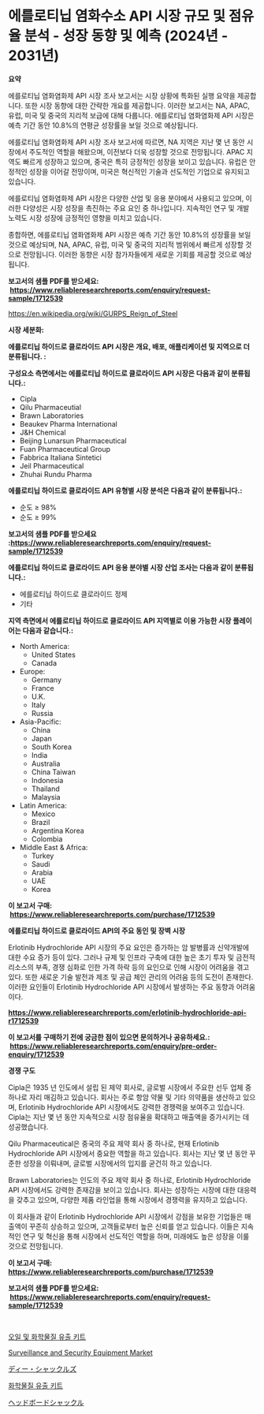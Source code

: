 <p><h1>에를로티닙 염화수소 API 시장 규모 및 점유율 분석 - 성장 동향 및 예측 (2024년 - 2031년)</h1></p><p><strong>요약</strong></p>
<p><p>에를로티닙 염화염화제 API 시장 조사 보고서는 시장 상황에 특화된 실행 요약을 제공합니다. 또한 시장 동향에 대한 간략한 개요를 제공합니다. 이러한 보고서는 NA, APAC, 유럽, 미국 및 중국의 지리적 보급에 대해 다룹니다. 에를로티닙 염화염화제 API 시장은 예측 기간 동안 10.8%의 연평균 성장률을 보일 것으로 예상됩니다.</p><p>에를로티닙 염화염화제 API 시장 조사 보고서에 따르면, NA 지역은 지난 몇 년 동안 시장에서 주도적인 역할을 해왔으며, 이전보다 더욱 성장할 것으로 전망됩니다. APAC 지역도 빠르게 성장하고 있으며, 중국은 특히 긍정적인 성장을 보이고 있습니다. 유럽은 안정적인 성장을 이어갈 전망이며, 미국은 혁신적인 기술과 선도적인 기업으로 유지되고 있습니다.</p><p>에를로티닙 염화염화제 API 시장은 다양한 산업 및 응용 분야에서 사용되고 있으며, 이러한 다양성은 시장 성장을 촉진하는 주요 요인 중 하나입니다. 지속적인 연구 및 개발 노력도 시장 성장에 긍정적인 영향을 미치고 있습니다.</p><p>종합하면, 에를로티닙 염화염화제 API 시장은 예측 기간 동안 10.8%의 성장률을 보일 것으로 예상되며, NA, APAC, 유럽, 미국 및 중국의 지리적 범위에서 빠르게 성장할 것으로 전망됩니다. 이러한 동향은 시장 참가자들에게 새로운 기회를 제공할 것으로 예상됩니다.</p></p>
<p><strong>보고서의 샘플 PDF를 받으세요: &nbsp;<a href="https://www.reliableresearchreports.com/enquiry/request-sample/1712539">https://www.reliableresearchreports.com/enquiry/request-sample/1712539</a></strong></p>
<p><a href="https://en.wikipedia.org/wiki/GURPS_Reign_of_Steel">https://en.wikipedia.org/wiki/GURPS_Reign_of_Steel</a></p>
<p><strong>시장 세분화:</strong></p>
<p><strong> 에를로티닙 하이드로 클로라이드 API 시장은 개요, 배포, 애플리케이션 및 지역으로 더 분류됩니다. :</strong></p>
<p><strong>구성요소 측면에서는 에를로티닙 하이드로 클로라이드 API 시장은 다음과 같이 분류됩니다.:</strong></p>
<p><ul><li>Cipla</li><li>Qilu Pharmaceutial</li><li>Brawn Laboratories</li><li>Beaukev Pharma International</li><li>J&H Chemical</li><li>Beijing Lunarsun Pharmaceutical</li><li>Fuan Pharmaceutical Group</li><li>Fabbrica Italiana Sintetici</li><li>Jeil Pharmaceutical</li><li>Zhuhai Rundu Pharma</li></ul></p>
<p><strong> 에를로티닙 하이드로 클로라이드 API 유형별 시장 분석은 다음과 같이 분류됩니다.:</strong></p>
<p><ul><li>순도 ≥ 98%</li><li>순도 ≥ 99%</li></ul></p>
<p><strong>보고서의 샘플 PDF를 받으세요 :<a href="https://www.reliableresearchreports.com/enquiry/request-sample/1712539">https://www.reliableresearchreports.com/enquiry/request-sample/1712539</a></strong></p>
<p><strong> 에를로티닙 하이드로 클로라이드 API 응용 분야별 시장 산업 조사는 다음과 같이 분류됩니다.:</strong></p>
<p><ul><li>에를로티닙 하이드로 클로라이드 정제</li><li>기타</li></ul></p>
<p><strong>지역 측면에서 에를로티닙 하이드로 클로라이드 API 지역별로 이용 가능한 시장 플레이어는 다음과 같습니다.:</strong></p>
<p><ul>
    <li>
        North America:
        <ul>
            <li>United States</li>
            <li>Canada</li>
        </ul>
    </li>
    <li>
        Europe:
        <ul>
            <li>Germany</li>
            <li>France</li>
            <li>U.K.</li>
            <li>Italy</li>
            <li>Russia</li>
        </ul>
    </li>
    <li>
        Asia-Pacific:
        <ul>
            <li>China</li>
            <li>Japan</li>
            <li>South Korea</li>
            <li>India</li>
            <li>Australia</li>
            <li>China Taiwan</li>
            <li>Indonesia</li>
            <li>Thailand</li>
            <li>Malaysia</li>
        </ul>
    </li>
    <li>
        Latin America:
        <ul>
            <li>Mexico</li>
            <li>Brazil</li>
            <li>Argentina Korea</li>
            <li>Colombia</li>
        </ul>
    </li>
    <li>
        Middle East & Africa:
        <ul>
            <li>Turkey</li>
            <li>Saudi</li>
            <li>Arabia</li>
            <li>UAE</li>
            <li>Korea</li>
        </ul>
    </li>
    </ul></p>
<p><strong>이 보고서 구매: &nbsp;<a href="https://www.reliableresearchreports.com/purchase/1712539">https://www.reliableresearchreports.com/purchase/1712539</a></strong></p>
<p><strong>에를로티닙 하이드로 클로라이드 API의 주요 동인 및 장벽 시장</strong></p>
<p><p>Erlotinib Hydrochloride API 시장의 주요 요인은 증가하는 암 발병률과 신약개발에 대한 수요 증가 등이 있다. 그러나 규제 및 인프라 구축에 대한 높은 초기 투자 및 금전적 리소스의 부족, 경쟁 심화로 인한 가격 하락 등의 요인으로 인해 시장이 어려움을 겪고 있다. 또한 새로운 기술 발전과 제조 및 공급 체인 관리의 어려움 등의 도전이 존재한다. 이러한 요인들이 Erlotinib Hydrochloride API 시장에서 발생하는 주요 동향과 어려움이다.</p></p>
<p><strong><a href="https://www.reliableresearchreports.com/erlotinib-hydrochloride-api-r1712539">https://www.reliableresearchreports.com/erlotinib-hydrochloride-api-r1712539</a></strong></p>
<p><strong>이 보고서를 구매하기 전에 궁금한 점이 있으면 문의하거나 공유하세요.: &nbsp;<a href="https://www.reliableresearchreports.com/enquiry/pre-order-enquiry/1712539">https://www.reliableresearchreports.com/enquiry/pre-order-enquiry/1712539</a></strong></p>
<p><strong>경쟁 구도</strong></p>
<p><p>Cipla은 1935 년 인도에서 설립 된 제약 회사로, 글로벌 시장에서 주요한 선두 업체 중 하나로 자리 매김하고 있습니다. 회사는 주로 항암 약물 및 기타 의약품을 생산하고 있으며, Erlotinib Hydrochloride API 시장에서도 강력한 경쟁력을 보여주고 있습니다. Cipla는 지난 몇 년 동안 지속적으로 시장 점유율을 확대하고 매출액을 증가시키는 데 성공했습니다.</p><p>Qilu Pharmaceutical은 중국의 주요 제약 회사 중 하나로, 현재 Erlotinib Hydrochloride API 시장에서 중요한 역할을 하고 있습니다. 회사는 지난 몇 년 동안 꾸준한 성장을 이뤄내며, 글로벌 시장에서의 입지를 굳건히 하고 있습니다.</p><p>Brawn Laboratories는 인도의 주요 제약 회사 중 하나로, Erlotinib Hydrochloride API 시장에서도 강력한 존재감을 보이고 있습니다. 회사는 성장하는 시장에 대한 대응력을 갖추고 있으며, 다양한 제품 라인업을 통해 시장에서 경쟁력을 유지하고 있습니다.</p><p>이 회사들과 같이 Erlotinib Hydrochloride API 시장에서 강점을 보유한 기업들은 매출액이 꾸준히 상승하고 있으며, 고객들로부터 높은 신뢰를 얻고 있습니다. 이들은 지속적인 연구 및 혁신을 통해 시장에서 선도적인 역할을 하며, 미래에도 높은 성장을 이룰 것으로 전망됩니다.</p></p>
<p><strong>이 보고서 구매: &nbsp; <a href="https://www.reliableresearchreports.com/purchase/1712539">https://www.reliableresearchreports.com/purchase/1712539</a></strong></p>
<p><strong>보고서의 샘플 PDF를 받으세요: &nbsp;<a href="https://www.reliableresearchreports.com/enquiry/request-sample/1712539">https://www.reliableresearchreports.com/enquiry/request-sample/1712539</a></strong><strong></strong></p>
<p>&nbsp;</p>
<p><p><a href="https://github.com/anton65482023/Market-Research-Report-List-1/blob/main/8764399168152.md">오일 및 화학물질 유출 키트</a></p><p><a href="https://issuu.com/reportprime-2/docs/surveillance-and-security-equipment-market-size-20">Surveillance and Security Equipment Market</a></p><p><a href="https://github.com/KaliMetz2023/Market-Research-Report-List-1/blob/main/3348654156906.md">ディー・シャックルズ</a></p><p><a href="https://github.com/Hubertstyenger6685/Market-Research-Report-List-2/blob/main/3604552168151.md">화학물질 유출 키트</a></p><p><a href="https://github.com/oqoeusbvpadwjs08/Market-Research-Report-List-2/blob/main/2646326156907.md">ヘッドボードシャックル</a></p></p>